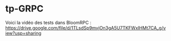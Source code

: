 # tp-GRPC  

Voici la vidéo des tests dans BloomRPC : 
https://drive.google.com/file/d/1TLsdSp9mvjOn3gA5U7TKFWxIHMt7CA_g/view?usp=sharing
